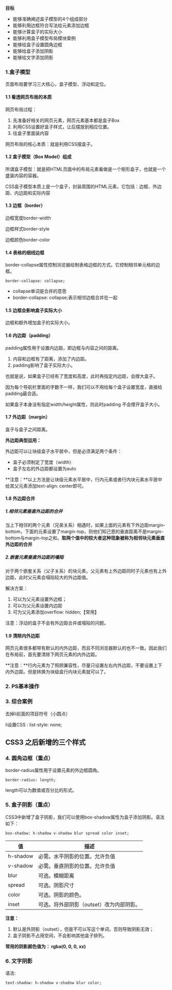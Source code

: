 **目标**

- 能够准确阐述盒子模型的4个组成部分
- 能够利用边框符合写法给元素添加边框
- 能够计算盒子的实际大小
- 能够利用盒子模型布局模块案例
- 能够给盒子设置圆角边框
- 能够给盒子添加阴影
- 能够给文字添加阴影

### 1.盒子模型

页面布局要学习三大核心，盒子模型、浮动和定位。

#### 1.1 看透网页布局的本质

网页布局过程：

1. 先准备好相关的网页元素，网页元素基本都是盒子Box
2. 利用CSS设置好盒子样式，让后摆放到相应位置。
3. 往盒子里面装内容

网页布局的核心本质：就是利用CSS摆盒子。

#### 1.2 盒子模型（Box Model）组成

所谓盒子模型：就是把HTML页面中的布局元素看做是一个矩形盒子，也就是一个盛装内容的容器。

CSS盒子模型本质上是一个盒子，封装周围的HTML元素，它包括：边框、外边距、内边距和实际内容

#### 1.3 边框（border）

边框宽度border-width

边框样式border-style

边框颜色border-color

#### 1.4 表格的细线边框

border-collapse属性控制浏览器绘制表格边框的方式。它控制相邻单元格的边框。

`border-collapse: collapse;`

- collapse单词是合并的意思
- border-collapse: collapse;表示相邻边框合并在一起

#### 1.5 边框会影响盒子实际大小

边框和额外增加盒子的实际大小。

#### 1.6 内边距（padding）

padding属性用于设置内边距，即边框与内容之间的距离。

1. 内容和边框有了距离，添加了内边距。
2. padding影响了盒子实际大小。

也就是说，如果盒子已经有了宽度和高度，此时再指定内边距，会撑大盒子。

因为每个导航栏里面的字数不一样，我们可以不用给每个盒子设置宽度，直接给padding最合适。

如果盒子本身没有指定width/height属性，则此时padding 不会撑开盒子大小。

#### 1.7 外边距（margin）

盒子与盒子之间距离。

**外边距典型运用：**

外边距可以让块级盒子水平居中，但是必须满足两个条件：

- 盒子必须制定了宽度（width）
- 盒子左右的外边距都设置为auto

**注意：**以上方法是让块级元素水平居中，行内元素或者行内块元素水平居中给其父元素添加text-align: center即可。

#### 1.8 外边距合并

##### 1.相邻元素垂直外边距的合并

当上下相邻的两个元素（兄弟关系）相遇时，如果上面的元素有下外边距margin-bottom，下面的元素设置了margin-top，则他们知己恩的垂直距离不是margin-bottom与margin-top之和。**取两个值中的较大者这种现象被称为相邻块元素垂直外边距的合并**

##### 2.嵌套元素垂直外边距的塌陷

对于两个嵌套关系（父子关系）的块元素，父元素有上外边距同时子元素也有上外边距，此时父元素会塌陷较大的外边距值。

解决方案：

1. 可以为父元素设置外边框；
2. 可以为父元素设置内边距
3. 可为父元素添加overflow: hidden;【常用】

注意：浮动的盒子不会有外边距合并或塌陷的问题。

#### 1.9 清除内外边距

网页元素很多都带有默认的内外边距，而且不同浏览器默认的也不一致。因此我们在布局前，首先要清除下网页元素的内外边距。

**注意：**行内元素为了照顾兼容性，尽量只设置左右内外边距，不要设置上下内外边距。但是转换为块级盒行内块元素就可以了。

### 2. PS基本操作



### 3. 综合案例

去掉li前面的项目符号（小圆点）

li设置CSS : list-style: none;



## CSS3 之后新增的三个样式

### 4. 圆角边框（重点）

border-radius属性用于设置元素的外边框圆角。

`border-radius: length;`

length可以为数值或百分比的形式。

### 5. 盒子阴影（重点）

CSS3中新增了盒子阴影，我们可以使用box-shadow属性为盒子添加阴影。语法如下：

`box-shadow: h-shadow v-shadow blur spread color inset;`

| 值       | 描述                                     |
| -------- | ---------------------------------------- |
| h-shadow | 必需。水平阴影的位置。允许负值           |
| v-shadow | 必需。垂直阴影的位置。允许负值           |
| blur     | 可选。模糊距离                           |
| spread   | 可选。阴影尺寸                           |
| color    | 可选。阴影的颜色。                       |
| inset    | 可选。将外部阴影（outset）改为内部阴影。 |

**注意：**

1. 默认是外阴影（outset），但是不可以写这个单词，否则导致阴影无效；
2. 盒子阴影不占用空间，不会影响其他盒子排列。

**常用的阴影颜色值为： rgba(0, 0, 0, xx)**

### 6. 文字阴影

语法:

`text-shadow: h-shadow v-shadow blur color;`